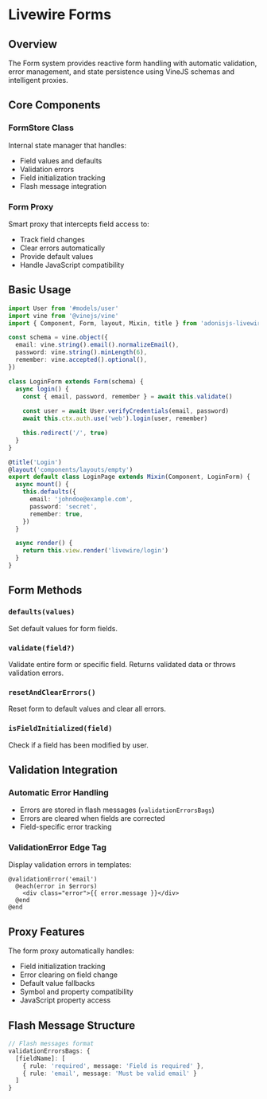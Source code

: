 # Livewire Forms

## Overview

The Form system provides reactive form handling with automatic validation, error management, and state persistence using VineJS schemas and intelligent proxies.

## Core Components

### FormStore Class
Internal state manager that handles:
- Field values and defaults
- Validation errors
- Field initialization tracking
- Flash message integration

### Form Proxy
Smart proxy that intercepts field access to:
- Track field changes
- Clear errors automatically
- Provide default values
- Handle JavaScript compatibility

## Basic Usage

```typescript
import User from '#models/user'
import vine from '@vinejs/vine'
import { Component, Form, layout, Mixin, title } from 'adonisjs-livewire'

const schema = vine.object({
  email: vine.string().email().normalizeEmail(),
  password: vine.string().minLength(6),
  remember: vine.accepted().optional(),
})

class LoginForm extends Form(schema) {
  async login() {
    const { email, password, remember } = await this.validate()
    
    const user = await User.verifyCredentials(email, password)
    await this.ctx.auth.use('web').login(user, remember)

    this.redirect('/', true)
  }
}

@title('Login')
@layout('components/layouts/empty')
export default class LoginPage extends Mixin(Component, LoginForm) {
  async mount() {
    this.defaults({
      email: 'johndoe@example.com',
      password: 'secret',
      remember: true,
    })
  }

  async render() {
    return this.view.render('livewire/login')
  }
}
```

## Form Methods

### `defaults(values)`
Set default values for form fields.

### `validate(field?)`
Validate entire form or specific field. Returns validated data or throws validation errors.

### `resetAndClearErrors()`
Reset form to default values and clear all errors.

### `isFieldInitialized(field)`
Check if a field has been modified by user.

## Validation Integration

### Automatic Error Handling
- Errors are stored in flash messages (`validationErrorsBags`)
- Errors are cleared when fields are corrected
- Field-specific error tracking

### ValidationError Edge Tag
Display validation errors in templates:

```edge
@validationError('email')
  @each(error in $errors)
    <div class="error">{{ error.message }}</div>
  @end
@end
```

## Proxy Features

The form proxy automatically handles:
- Field initialization tracking
- Error clearing on field change
- Default value fallbacks
- Symbol and property compatibility
- JavaScript property access

## Flash Message Structure

```typescript
// Flash messages format
validationErrorsBags: {
  [fieldName]: [
    { rule: 'required', message: 'Field is required' },
    { rule: 'email', message: 'Must be valid email' }
  ]
}
```